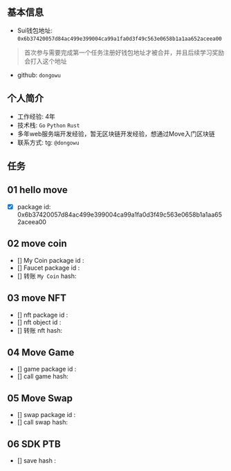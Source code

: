 ## 基本信息
- Sui钱包地址: `0x6b37420057d84ac499e399004ca99a1fa0d3f49c563e0658b1a1aa652aceea00`
> 首次参与需要完成第一个任务注册好钱包地址才被合并，并且后续学习奖励会打入这个地址
- github: `dongowu`

## 个人简介
- 工作经验: 4年
- 技术栈: `Go` `Python` `Rust`
- 多年web服务端开发经验，暂无区块链开发经验，想通过Move入门区块链
- 联系方式: tg: `@dongowu` 

## 任务

##   01 hello move  
- [x] package id: 0x6b37420057d84ac499e399004ca99a1fa0d3f49c563e0658b1a1aa652aceea00

##   02 move coin
- [] My Coin package id : 
- [] Faucet package id : 
- [] 转账 `My Coin` hash:

##   03 move NFT
- [] nft package id :
- [] nft object id : 
- [] 转账 nft  hash:

##   04 Move Game
- [] game package id :
- [] call game hash:

##   05 Move Swap
- [] swap package id :
- [] call swap hash:

##   06 SDK PTB
- [] save hash :
